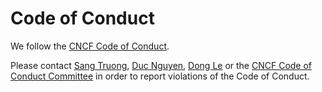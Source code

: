 # Code of Conduct

We follow the [CNCF Code of Conduct](https://github.com/cncf/foundation/blob/main/code-of-conduct.md).

Please contact [Sang Truong](sttruong@cs.stanford.edu), [Duc Nguyen](mailto:nqduc@hcmut.edu.vn), [Dong Le](mailto:ledong0110@gmail.com) or the [CNCF Code of Conduct Committee](mailto:conduct@cncf.io)
in order to report violations of the Code of Conduct.